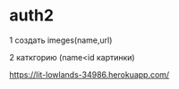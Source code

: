 # auth2


1 создать imeges(name,url)

2 каткгорию (name<id картинки)


https://lit-lowlands-34986.herokuapp.com/
